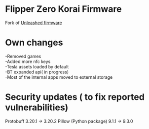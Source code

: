 
# Flipper Zero Korai Firmware

  Fork of [Unleashed firmware](https://github.com/darkflippers/unleashed-firmware) 

# Own changes  
-Removed games   
-Added more nfc keys  
-Tesla assets loaded by default  
-BT expanded api( in progress)  
-Most of the internal apps moved to external storage  


# Security updates ( to fix reported vulnerabilities)
Protobuff 3.20.1 -> 3.20.2
Pillow (Python package) 9.1.1 -> 9.3.0

